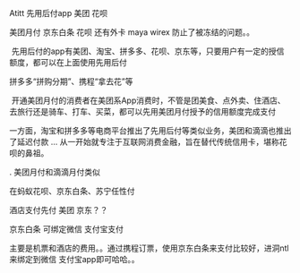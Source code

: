 Atitt 先用后付app 美团  花呗

美团月付   京东白条  花呗 
还有外卡 maya wirex
防止了被冻结的问题。。



 先用后付的app有美团、淘宝、拼多多、花呗、京东等，只要用户有一定的授信额度，都可以在上面使用先用后付

拼多多“拼购分期”、携程“拿去花”等


 开通美团月付的消费者在美团系App消费时，不管是团美食、点外卖、住酒店、去旅行还是骑车、打车、买菜，都可以先用美团月付授予的信用额度完成支付



一方面，淘宝和拼多多等电商平台推出了先用后付等类似业务，美团和滴滴也推出了延迟付款 ... 从一开始就专注于互联网消费金融，旨在替代传统信用卡，堪称花呗的鼻祖。



. 美团月付和滴滴月付类似


在蚂蚁花呗、京东白条、苏宁任性付


酒店支付先付  美团  京东？？

京东白条 可绑定微信 支付宝支付


主要是机票和酒店的费用。。通过携程订票，使用京东白条来支付比较好，进洞ntl来绑定到微信 支付宝app即可哈哈。。

